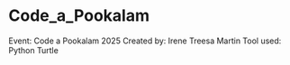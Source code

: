 # Code_a_Pookalam
Event: Code a Pookalam 2025
Created by: Irene Treesa Martin
Tool used: Python Turtle

